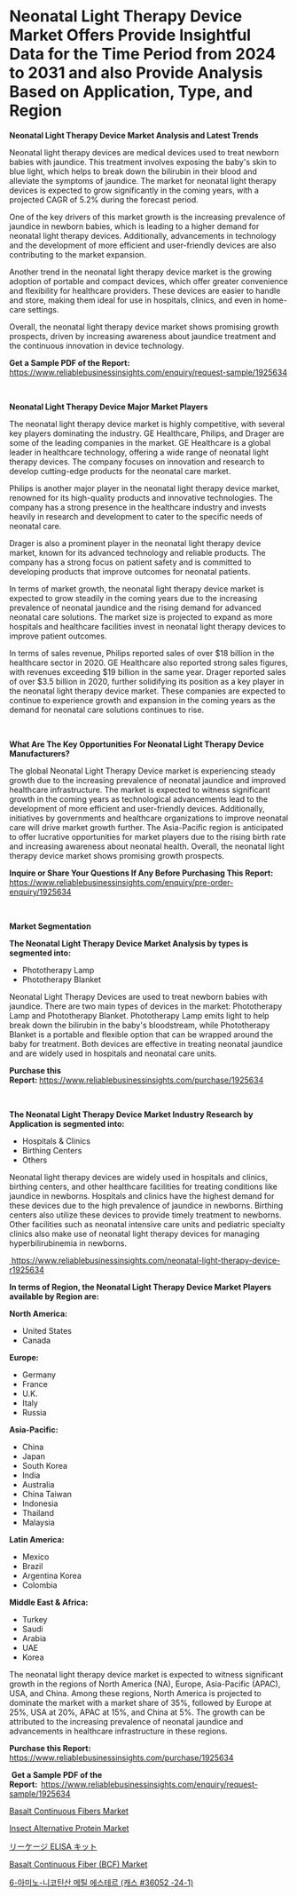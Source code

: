 <p><h1>Neonatal Light Therapy Device Market Offers Provide Insightful Data for the Time Period from 2024 to 2031 and also Provide Analysis Based on Application, Type, and Region</h1></p><p><strong>Neonatal Light Therapy Device Market Analysis and Latest Trends</strong></p>
<p><p>Neonatal light therapy devices are medical devices used to treat newborn babies with jaundice. This treatment involves exposing the baby's skin to blue light, which helps to break down the bilirubin in their blood and alleviate the symptoms of jaundice. The market for neonatal light therapy devices is expected to grow significantly in the coming years, with a projected CAGR of 5.2% during the forecast period.</p><p>One of the key drivers of this market growth is the increasing prevalence of jaundice in newborn babies, which is leading to a higher demand for neonatal light therapy devices. Additionally, advancements in technology and the development of more efficient and user-friendly devices are also contributing to the market expansion.</p><p>Another trend in the neonatal light therapy device market is the growing adoption of portable and compact devices, which offer greater convenience and flexibility for healthcare providers. These devices are easier to handle and store, making them ideal for use in hospitals, clinics, and even in home-care settings.</p><p>Overall, the neonatal light therapy device market shows promising growth prospects, driven by increasing awareness about jaundice treatment and the continuous innovation in device technology.</p></p>
<p><strong>Get a Sample PDF of the Report:&nbsp;</strong> <a href="https://www.reliablebusinessinsights.com/enquiry/request-sample/1925634">https://www.reliablebusinessinsights.com/enquiry/request-sample/1925634</a></p>
<p>&nbsp;</p>
<p><strong>Neonatal Light Therapy Device Major Market Players</strong></p>
<p><p>The neonatal light therapy device market is highly competitive, with several key players dominating the industry. GE Healthcare, Philips, and Drager are some of the leading companies in the market. GE Healthcare is a global leader in healthcare technology, offering a wide range of neonatal light therapy devices. The company focuses on innovation and research to develop cutting-edge products for the neonatal care market.</p><p>Philips is another major player in the neonatal light therapy device market, renowned for its high-quality products and innovative technologies. The company has a strong presence in the healthcare industry and invests heavily in research and development to cater to the specific needs of neonatal care.</p><p>Drager is also a prominent player in the neonatal light therapy device market, known for its advanced technology and reliable products. The company has a strong focus on patient safety and is committed to developing products that improve outcomes for neonatal patients.</p><p>In terms of market growth, the neonatal light therapy device market is expected to grow steadily in the coming years due to the increasing prevalence of neonatal jaundice and the rising demand for advanced neonatal care solutions. The market size is projected to expand as more hospitals and healthcare facilities invest in neonatal light therapy devices to improve patient outcomes.</p><p>In terms of sales revenue, Philips reported sales of over $18 billion in the healthcare sector in 2020. GE Healthcare also reported strong sales figures, with revenues exceeding $19 billion in the same year. Drager reported sales of over $3.5 billion in 2020, further solidifying its position as a key player in the neonatal light therapy device market. These companies are expected to continue to experience growth and expansion in the coming years as the demand for neonatal care solutions continues to rise.</p></p>
<p>&nbsp;</p>
<p><strong>What Are The Key Opportunities For Neonatal Light Therapy Device Manufacturers?</strong></p>
<p><p>The global Neonatal Light Therapy Device market is experiencing steady growth due to the increasing prevalence of neonatal jaundice and improved healthcare infrastructure. The market is expected to witness significant growth in the coming years as technological advancements lead to the development of more efficient and user-friendly devices. Additionally, initiatives by governments and healthcare organizations to improve neonatal care will drive market growth further. The Asia-Pacific region is anticipated to offer lucrative opportunities for market players due to the rising birth rate and increasing awareness about neonatal health. Overall, the neonatal light therapy device market shows promising growth prospects.</p></p>
<p><strong>Inquire or Share Your Questions If Any Before Purchasing This Report:</strong> <a href="https://www.reliablebusinessinsights.com/enquiry/pre-order-enquiry/1925634">https://www.reliablebusinessinsights.com/enquiry/pre-order-enquiry/1925634</a></p>
<p>&nbsp;</p>
<p><strong>Market Segmentation</strong></p>
<p><strong>The Neonatal Light Therapy Device Market Analysis by types is segmented into:</strong></p>
<p><ul><li>Phototherapy Lamp</li><li>Phototherapy Blanket</li></ul></p>
<p><p>Neonatal Light Therapy Devices are used to treat newborn babies with jaundice. There are two main types of devices in the market: Phototherapy Lamp and Phototherapy Blanket. Phototherapy Lamp emits light to help break down the bilirubin in the baby's bloodstream, while Phototherapy Blanket is a portable and flexible option that can be wrapped around the baby for treatment. Both devices are effective in treating neonatal jaundice and are widely used in hospitals and neonatal care units.</p></p>
<p><strong>Purchase this Report:&nbsp;</strong><a href="https://www.reliablebusinessinsights.com/purchase/1925634">https://www.reliablebusinessinsights.com/purchase/1925634</a></p>
<p>&nbsp;</p>
<p><strong>The Neonatal Light Therapy Device Market Industry Research by Application is segmented into:</strong></p>
<p><ul><li>Hospitals & Clinics</li><li>Birthing Centers</li><li>Others</li></ul></p>
<p><p>Neonatal light therapy devices are widely used in hospitals and clinics, birthing centers, and other healthcare facilities for treating conditions like jaundice in newborns. Hospitals and clinics have the highest demand for these devices due to the high prevalence of jaundice in newborns. Birthing centers also utilize these devices to provide timely treatment to newborns. Other facilities such as neonatal intensive care units and pediatric specialty clinics also make use of neonatal light therapy devices for managing hyperbilirubinemia in newborns.</p></p>
<p><a href="https://www.reliablebusinessinsights.com/neonatal-light-therapy-device-r1925634">&nbsp;https://www.reliablebusinessinsights.com/neonatal-light-therapy-device-r1925634</a></p>
<p><strong>In terms of Region, the Neonatal Light Therapy Device Market Players available by Region are:</strong></p>
<p>
    <p> <strong> North America: </strong>
        <ul>
            <li>United States</li>
            <li>Canada</li>
        </ul>
        </p> 
    <p> <strong> Europe: </strong>
        <ul>
            <li>Germany</li>
            <li>France</li>
            <li>U.K.</li>
            <li>Italy</li>
            <li>Russia</li>
        </ul>
        </p> 
    <p> <strong> Asia-Pacific: </strong>
        <ul>
            <li>China</li>
            <li>Japan</li>
            <li>South Korea</li>
            <li>India</li>
            <li>Australia</li>
            <li>China Taiwan</li>
            <li>Indonesia</li>
            <li>Thailand</li>
            <li>Malaysia</li>
        </ul>
        </p> 
    <p> <strong> Latin America: </strong>
        <ul>
            <li>Mexico</li>
            <li>Brazil</li>
            <li>Argentina Korea</li>
            <li>Colombia</li>
        </ul>
        </p> 
    <p> <strong> Middle East & Africa: </strong>
        <ul>
            <li>Turkey</li>
            <li>Saudi</li>
            <li>Arabia</li>
            <li>UAE</li>
            <li>Korea</li>
        </ul>
    </p>
    </p>
<p><p>The neonatal light therapy device market is expected to witness significant growth in the regions of North America (NA), Europe, Asia-Pacific (APAC), USA, and China. Among these regions, North America is projected to dominate the market with a market share of 35%, followed by Europe at 25%, USA at 20%, APAC at 15%, and China at 5%. The growth can be attributed to the increasing prevalence of neonatal jaundice and advancements in healthcare infrastructure in these regions.</p></p>
<p><strong>Purchase this Report: </strong><a href="https://www.reliablebusinessinsights.com/purchase/1925634">https://www.reliablebusinessinsights.com/purchase/1925634</a></p>
<p>&nbsp;<strong>Get a Sample PDF of the Report:&nbsp;&nbsp;</strong><a href="https://www.reliablebusinessinsights.com/enquiry/request-sample/1925634">https://www.reliablebusinessinsights.com/enquiry/request-sample/1925634</a></p>
<p><strong></strong></p>
<p><p><a href="https://github.com/angeliabkratze/Market-Research-Report-List-1/blob/main/basalt-continuous-fibers-market.md">Basalt Continuous Fibers Market</a></p><p><a href="https://issuu.com/reportprime-2/docs/insect-alternative-protein-market-size-2030.pptx">Insect Alternative Protein Market</a></p><p><a href="https://github.com/AhmadMann1950/Market-Research-Report-List-1/blob/main/2947599115905.md">リーケージ ELISA キット</a></p><p><a href="https://github.com/Angelnienowdseej3e45z3p8c/Market-Research-Report-List-2/blob/main/basalt-continuous-fiber-bcf-market.md">Basalt Continuous Fiber (BCF) Market</a></p><p><a href="https://github.com/vs10l4sfg5c/Market-Research-Report-List-2/blob/main/6319052122146.md">6-아미노-니코틴산 메틸 에스테르 (캐스 #36052 -24-1)</a></p></p>